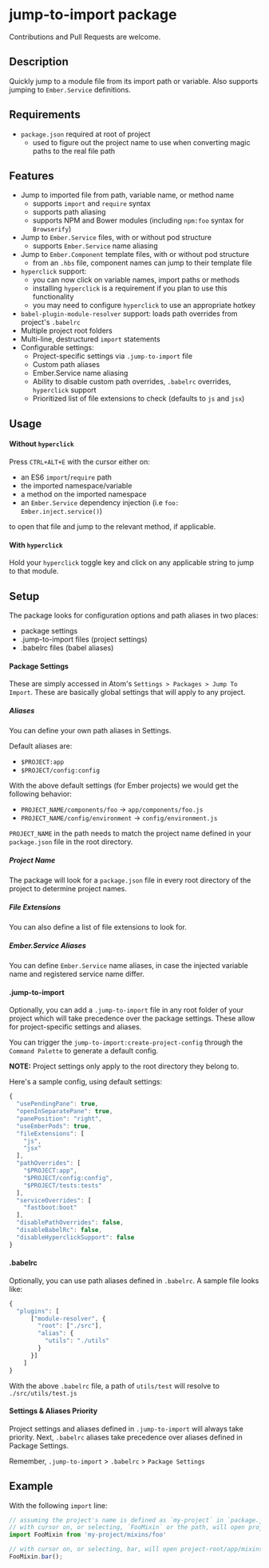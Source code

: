 # jump-to-import package

Contributions and Pull Requests are welcome.

## Description
Quickly jump to a module file from its import path or variable. Also supports jumping to `Ember.Service` definitions.


## Requirements
- `package.json` required at root of project
  - used to figure out the project name to use when converting magic paths to the real file path

## Features
- Jump to imported file from path, variable name, or method name
  - supports `import` and `require` syntax
  - supports path aliasing
  - supports NPM and Bower modules (including `npm:foo` syntax for `Browserify`)
- Jump to `Ember.Service` files, with or without pod structure
  - supports `Ember.Service` name aliasing
- Jump to `Ember.Component` template files, with or without pod structure
  - from an `.hbs` file, component names can jump to their template file
- `hyperclick` support:
  - you can now click on variable names, import paths or methods
  - installing `hyperclick` is a requirement if you plan to use this functionality
  - you may need to configure `hyperclick` to use an appropriate hotkey
- `babel-plugin-module-resolver` support: loads path overrides from project's `.babelrc`
- Multiple project root folders
- Multi-line, destructured `import` statements
- Configurable settings:
  - Project-specific settings via `.jump-to-import` file
  - Custom path aliases
  - Ember.Service name aliasing
  - Ability to disable custom path overrides, `.babelrc` overrides, `hyperclick` support
  - Prioritized list of file extensions to check (defaults to `js` and `jsx`)

## Usage

#### Without `hyperclick`
Press `CTRL+ALT+E` with the cursor either on:
- an ES6 `import`/`require` path
- the imported namespace/variable
- a method on the imported namespace
- an `Ember.Service` dependency injection (i.e `foo: Ember.inject.service()`)

to open that file and jump to the relevant method, if applicable.

#### With `hyperclick`
Hold your `hyperclick` toggle key and click on any applicable string to jump to that module.

## Setup
The package looks for configuration options and path aliases in two places:
- package settings
- .jump-to-import files (project settings)
- .babelrc files (babel aliases)

#### Package Settings
These are simply accessed in Atom's `Settings > Packages > Jump To Import`. These are basically global settings that will apply to any project.


##### Aliases
You can define your own path aliases in Settings.

Default aliases are:
- `$PROJECT:app`
- `$PROJECT/config:config`

With the above default settings (for Ember projects) we would get the following behavior:
- `PROJECT_NAME/components/foo` -> `app/components/foo.js`
- `PROJECT_NAME/config/environment` -> `config/environment.js`

`PROJECT_NAME` in the path needs to match the project name defined in your `package.json` file in the root directory.

##### Project Name
The package will look for a `package.json` file in every root directory of the project to determine project names.

##### File Extensions
You can also define a list of file extensions to look for.

##### Ember.Service Aliases
You can define `Ember.Service` name aliases, in case the injected variable name and registered service name differ.

#### .jump-to-import
Optionally, you can add a `.jump-to-import` file in any root folder of your project which will take precedence over the package settings. These allow for project-specific settings and aliases.

You can trigger the `jump-to-import:create-project-config` through the `Command Palette` to generate a default config.

**NOTE:** Project settings only apply to the root directory they belong to.

Here's a sample config, using default settings:

```javascript
{
  "usePendingPane": true,
  "openInSeparatePane": true,
  "panePosition": "right",
  "useEmberPods": true,
  "fileExtensions": [
    "js",
    "jsx"
  ],
  "pathOverrides": [
    "$PROJECT:app",
    "$PROJECT/config:config",
    "$PROJECT/tests:tests"
  ],
  "serviceOverrides": [
    "fastboot:boot"
  ],
  "disablePathOverrides": false,
  "disableBabelRc": false,
  "disableHyperclickSupport": false
}
```

#### .babelrc
Optionally, you can use path aliases defined in `.babelrc`. A sample file looks like:

```javascript
{
  "plugins": [
      ["module-resolver", {
        "root": ["./src"],
        "alias": {
          "utils": "./utils"
        }
      }]
    ]
}
```

With the above `.babelrc` file, a path of `utils/test` will resolve to `./src/utils/test.js`

#### Settings & Aliases Priority
Project settings and aliases defined in `.jump-to-import` will always take priority. Next, `.babelrc` aliases take precedence over aliases defined in Package Settings.

Remember, `.jump-to-import` > `.babelrc` > `Package Settings`

## Example
With the following `import` line:

```javascript
// assuming the project's name is defined as `my-project` in `package.json`
// with cursor on, or selecting, `FooMixin` or the path, will open project-root/app/mixins/foo.js
import FooMixin from 'my-project/mixins/foo'

// with cursor on, or selecting, bar, will open project-root/app/mixins/foo.js and jump to the bar() method
FooMixin.bar();
```

